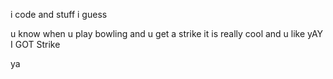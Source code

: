 i code and stuff i guess

u know when u play bowling and u get a strike it is really cool and u like yAY I GOT Strike 

ya 
